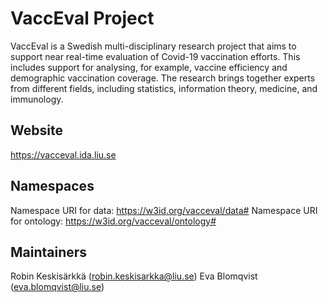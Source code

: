 # VaccEval Project
VaccEval is a Swedish multi-disciplinary research project that aims to support near real-time evaluation of Covid-19 vaccination efforts. This includes support for analysing, for example, vaccine efficiency and demographic vaccination coverage. The research brings together experts from different fields, including statistics, information theory, medicine, and immunology.

## Website
https://vacceval.ida.liu.se

## Namespaces
Namespace URI for data: https://w3id.org/vacceval/data#
Namespace URI for ontology: https://w3id.org/vacceval/ontology#

## Maintainers
Robin Keskisärkkä (robin.keskisarkka@liu.se)
Eva Blomqvist (eva.blomqvist@liu.se)